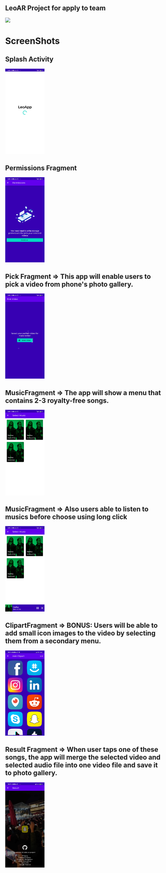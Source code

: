 ## LeoAR Project for apply to team <br>

<img src="https://www.leoapp.com/assets/logo-9babf19b28686de2d9d976553b9f5240a3da5630ff71b35e959dddf7852acdf3.png">


# ScreenShots <br>

## Splash Activity <br>
<img src="https://github.com/memishood/appleo/blob/master/screenshots/1.jpg" width="25%" height="25%">

## Permissions Fragment <br>
<img src="https://github.com/memishood/appleo/blob/master/screenshots/2.jpg" width="25%" height="25%">

## Pick Fragment => This app will enable users to pick a video from phone's photo gallery. <br>
<img src="https://github.com/memishood/appleo/blob/master/screenshots/3.jpg" width="25%" height="25%">

## MusicFragment => The app will show a menu that contains 2-3 royalty-free songs. <br>
<img src="https://github.com/memishood/appleo/blob/master/screenshots/4.jpg" width="25%" height="25%">

## MusicFragment => Also users able to listen to musics before choose using long click <br>
<img src="https://github.com/memishood/appleo/blob/master/screenshots/5.jpg" width="25%" height="25%">

## ClipartFragment => BONUS: Users will be able to add small icon images to the video by selecting them from a secondary menu. <br>
<img src="https://github.com/memishood/appleo/blob/master/screenshots/7.jpg" width="25%" height="25%">

## Result Fragment => When user taps one of these songs, the app will merge the selected video and selected audio file into one video file and save it to photo gallery.
<img src="https://github.com/memishood/appleo/blob/master/screenshots/6.jpg" width="25%" height="25%">
